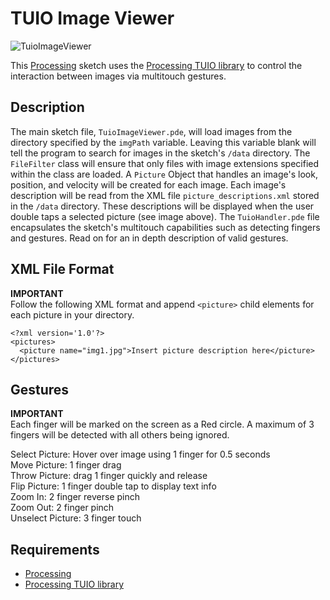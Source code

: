 # TUIO Image Viewer

![TuioImageViewer](https://dl.dropbox.com/u/25652072/TuioImageViewer.jpg)

This [Processing](http://processing.org/) sketch uses the [Processing TUIO library](http://www.tuio.org/?processing) to control the interaction between images via multitouch gestures.

## Description

The main sketch file, `TuioImageViewer.pde`, will load images from the directory specified by the `imgPath` variable. Leaving this variable blank will tell the program to search for 
images in the sketch's `/data` directory. The `FileFilter` class will ensure that only files with image extensions specified within the class are loaded. A `Picture` Object that 
handles an image's look, position, and velocity  will be created for each image. Each image's description will be read from the XML file `picture_descriptions.xml` stored in the `/data` directory. 
These descriptions will be displayed when the user double taps a selected picture (see image above). The `TuioHandler.pde` file encapsulates the sketch's multitouch capabilities such 
as detecting fingers and gestures. Read on for an in depth description of valid gestures.


## XML File Format

**IMPORTANT**  
Follow the following XML format and append `<picture>` child elements for each picture in your directory.

```
<?xml version='1.0'?>
<pictures>
  <picture name="img1.jpg">Insert picture description here</picture>
</pictures>
```


## Gestures

**IMPORTANT**  
Each finger will be marked on the screen as a Red circle. A maximum of 3 fingers will be detected with all others being ignored.

Select Picture: Hover over image using 1 finger for 0.5 seconds  
Move Picture: 1 finger drag  
Throw Picture: drag 1 finger quickly and release  
Flip Picture: 1 finger double tap to display text info  
Zoom In: 2 finger reverse pinch  
Zoom Out: 2 finger pinch   
Unselect Picture: 3 finger touch  


## Requirements

* [Processing](http://processing.org/) 
* [Processing TUIO library](ttp://www.tuio.org/?processing)
